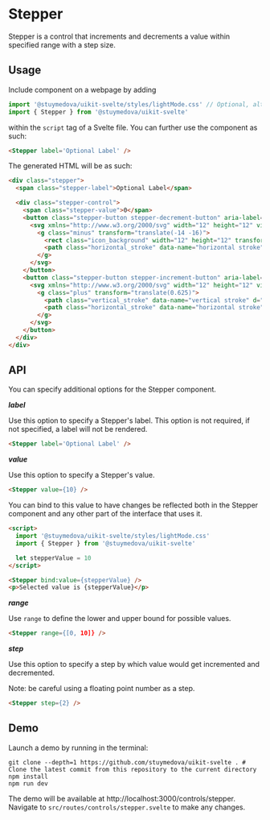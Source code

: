 # Stepper

Stepper is a control that increments and decrements a value within specified range with a step size.

## Usage

Include component on a webpage by adding 
```js
import '@stuymedova/uikit-svelte/styles/lightMode.css' // Optional, alternatively use darkMode.css or a custom stylesheet
import { Stepper } from '@stuymedova/uikit-svelte'
```
within the `script` tag of a Svelte file. You can further use the component as such:

```html
<Stepper label='Optional Label' />
```

The generated HTML will be as such:

```html
<div class="stepper">
  <span class="stepper-label">Optional Label</span>

  <div class="stepper-control">
    <span class="stepper-value">0</span>
    <button class="stepper-button stepper-decrement-button" aria-label="Decrement by 1" aria-disabled="true">
      <svg xmlns="http://www.w3.org/2000/svg" width="12" height="12" viewBox="0 0 12 12">
        <g class="minus" transform="translate(-14 -16)">
          <rect class="icon_background" width="12" height="12" transform="translate(14 16)" fill="none"></rect>
          <path class="horizontal_stroke" data-name="horizontal stroke" d="M10.809.625H-.059A.6.6,0,0,1-.625,0,.6.6,0,0,1-.059-.625H10.809A.6.6,0,0,1,11.375,0,.6.6,0,0,1,10.809.625Z" transform="translate(14.625 22)"></path>
        </g>
      </svg>
    </button>
    <button class="stepper-button stepper-increment-button" aria-label="Increment by 1" aria-disabled="false">
      <svg xmlns="http://www.w3.org/2000/svg" width="12" height="12" viewBox="0 0 12 12">
        <g class="plus" transform="translate(0.625)">
          <path class="vertical_stroke" data-name="vertical stroke" d="M0,11.375a.6.6,0,0,1-.625-.566V-.059A.6.6,0,0,1,0-.625a.6.6,0,0,1,.625.566V10.809A.6.6,0,0,1,0,11.375Z" transform="translate(5.375 0.625)"></path>
          <path class="horizontal_stroke" data-name="horizontal stroke" d="M10.809.625H-.059A.6.6,0,0,1-.625,0,.6.6,0,0,1-.059-.625H10.809A.6.6,0,0,1,11.375,0,.6.6,0,0,1,10.809.625Z" transform="translate(0 6)"></path>
        </g>
      </svg>
    </button>
  </div>
</div>
```

## API

You can specify additional options for the Stepper component.

***label***

Use this option to specify a Stepper's label. This option is not required, if not specified, a label will not be rendered.

```html
<Stepper label='Optional Label' />
```

***value***

Use this option to specify a Stepper's value.

```html
<Stepper value={10} />
```

You can bind to this value to have changes be reflected both in the Stepper component and any other part of the interface that uses it.

```html
<script>
  import '@stuymedova/uikit-svelte/styles/lightMode.css'
  import { Stepper } from '@stuymedova/uikit-svelte'

  let stepperValue = 10
</script>

<Stepper bind:value={stepperValue} />
<p>Selected value is {stepperValue}</p>
```

***range***

Use `range` to define the lower and upper bound for possible values.

```html
<Stepper range={[0, 10]} />
```

***step***

Use this option to specify a step by which value would get incremented and decremented.

Note: be careful using a floating point number as a step.

```html
<Stepper step={2} />
```

## Demo

Launch a demo by running in the terminal:

```shell
git clone --depth=1 https://github.com/stuymedova/uikit-svelte . # Clone the latest commit from this repository to the current directory
npm install
npm run dev
```

The demo will be available at http://localhost:3000/controls/stepper. Navigate to `src/routes/controls/stepper.svelte` to make any changes.